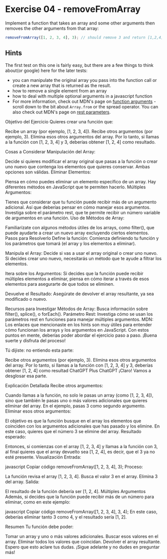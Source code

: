 # Exercise 04 - removeFromArray

Implement a function that takes an array and some other arguments then removes the other arguments from that array:

```javascript
removeFromArray([1, 2, 3, 4], 3); // should remove 3 and return [1,2,4]
```

## Hints

The first test on this one is fairly easy, but there are a few things to think about(or google) here for the later tests:

- you can manipulate the original array you pass into the function call or create a new array that is returned as the result.
- how to remove a single element from an array
- how to deal with multiple optional arguments in a javascript function
- For more information, check out MDN's page on [function arguments](https://developer.mozilla.org/en-US/docs/Web/JavaScript/Reference/Functions/arguments) - scroll down to the bit about `Array.from` or the spread operator. You can also check out MDN's page on [rest parameters](https://developer.mozilla.org/en-US/docs/Web/JavaScript/Reference/Functions/rest_parameters).



Objetivo del Ejercicio
Quieres crear una función que:

Recibe un array (por ejemplo, [1, 2, 3, 4]).
Recibe otros argumentos (por ejemplo, 3).
Elimina esos otros argumentos del array.
Por lo tanto, si llamas a la función con [1, 2, 3, 4] y 3, deberías obtener [1, 2, 4] como resultado.

Cosas a Considerar
Manipulación del Array:

Decide si quieres modificar el array original que pasas a la función o crear uno nuevo que contenga los elementos que quieres conservar. Ambas opciones son válidas.
Eliminar Elementos:

Piensa en cómo puedes eliminar un elemento específico de un array. Hay diferentes métodos en JavaScript que te permiten hacerlo.
Múltiples Argumentos:

Tienes que considerar que tu función puede recibir más de un argumento adicional. Así que deberías pensar en cómo manejar esos argumentos.
Investiga sobre el parámetro rest, que te permite recibir un número variable de argumentos en una función.
Uso de Métodos de Array:

Familiarízate con algunos métodos útiles de los arrays, como filter(), que puede ayudarte a crear un nuevo array excluyendo ciertos elementos.
Pasos para Resolverlo
Define la función: Comienza definiendo tu función y los parámetros que tomará (el array y los elementos a eliminar).

Manipula el Array: Decide si vas a usar el array original o crear uno nuevo. Si decides crear uno nuevo, necesitarás un método que te ayude a filtrar los elementos.

Itera sobre los Argumentos: Si decides que la función puede recibir múltiples elementos a eliminar, piensa en cómo iterar a través de esos elementos para asegurarte de que todos se eliminen.

Devuelve el Resultado: Asegúrate de devolver el array resultante, ya sea modificado o nuevo.

Recursos para Investigar
Métodos de Array: Busca información sobre filter(), splice(), o forEach().
Parámetro Rest: Investiga cómo se usan los parámetros rest en funciones para manejar múltiples argumentos.
MDN: Los enlaces que mencionaste en los hints son muy útiles para entender cómo funcionan los arrays y los argumentos en JavaScript.
Con estos puntos en mente, deberías poder abordar el ejercicio paso a paso. ¡Buena suerte y disfruta del proceso!



Tú dijiste:
no entiendo esta parte:

Recibe otros argumentos (por ejemplo, 3).
Elimina esos otros argumentos del array.
Por lo tanto, si llamas a la función con [1, 2, 3, 4] y 3, deberías obtener [1, 2, 4] como resultad
ChatGPT Plus
ChatGPT
¡Claro! Vamos a desglosar esa parte.

Explicación Detallada
Recibe otros argumentos:

Cuando llamas a la función, no solo le pasas un array (como [1, 2, 3, 4]), sino que también le pasas uno o más valores adicionales que quieres eliminar del array. En el ejemplo, pasas 3 como segundo argumento.
Eliminar esos otros argumentos:

El objetivo es que la función busque en el array los elementos que coinciden con los argumentos adicionales que has pasado y los elimine. En este caso, quieres que el número 3 se elimine del array.
Resultado esperado:

Entonces, si comienzas con el array [1, 2, 3, 4] y llamas a la función con 3, al final quieres que el array devuelto sea [1, 2, 4], es decir, que el 3 ya no esté presente.
Visualización
Entrada:

javascript
Copiar código
removeFromArray([1, 2, 3, 4], 3);
Proceso:

La función revisa el array [1, 2, 3, 4].
Busca el valor 3 en el array.
Elimina 3 del array.
Salida:

El resultado de la función debería ser [1, 2, 4].
Múltiples Argumentos
Además, si decides que la función puede recibir más de un número para eliminar, como en este ejemplo:

javascript
Copiar código
removeFromArray([1, 2, 3, 4], 3, 4);
En este caso, deberías eliminar tanto 3 como 4, y el resultado sería [1, 2].

Resumen
Tu función debe poder:

Tomar un array y uno o más valores adicionales.
Buscar esos valores en el array.
Eliminar todos los valores que coincidan.
Devolver el array resultante.
Espero que esto aclare tus dudas. ¡Sigue adelante y no dudes en preguntar más!
